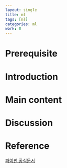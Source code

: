 ```yaml
---
layout: single
title: ml
tags: [ml]
categories: ml
work: 0
---
```

# Prerequisite 

# Introduction

# Main content

# Discussion

# Reference 
[파이썬 공식문서](https://docs.python.org/ko/3/library/abc.html)  
